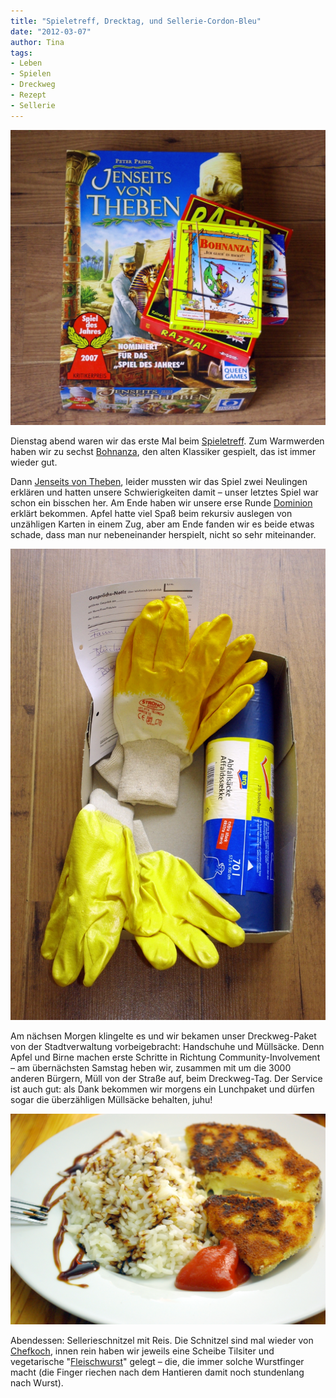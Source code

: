 ```yaml
---
title: "Spieletreff, Drecktag, und Sellerie-Cordon-Bleu"
date: "2012-03-07" 
author: Tina
tags:
- Leben
- Spielen
- Dreckweg
- Rezept
- Sellerie
---
```


![](images/imgp8655.jpg)

Dienstag abend waren wir das erste Mal beim [Spieletreff](http://www.spieletreff-neuwied.de). Zum Warmwerden haben wir zu sechst [Bohnanza](http://boardgamegeek.com/boardgame/11/bohnanza "Bohnanza"), den alten Klassiker gespielt, das ist immer wieder gut. 

Dann [Jenseits von Theben](http://boardgamegeek.com/boardgame/30869/thebes "Jenseits von Theben"), leider mussten wir das Spiel zwei Neulingen erklären und hatten unsere Schwierigkeiten damit – unser letztes Spiel war schon ein bisschen her. Am Ende haben wir unsere erse Runde [Dominion](http://boardgamegeek.com/boardgame/36218/dominion "Dominion") erklärt bekommen. Apfel hatte viel Spaß beim rekursiv auslegen von unzähligen Karten in einem Zug, aber am Ende fanden wir es beide etwas schade, dass man nur nebeneinander herspielt, nicht so sehr miteinander.

![](images/imgp8649.jpg)

Am nächsen Morgen klingelte es und wir bekamen unser Dreckweg-Paket von der Stadtverwaltung vorbeigebracht: Handschuhe und Müllsäcke. Denn Apfel und Birne machen erste Schritte in Richtung Community-Involvement – am übernächsten Samstag heben wir, zusammen mit um die 3000 anderen Bürgern, Müll von der Straße auf, beim Dreckweg-Tag. Der Service ist auch gut: als Dank bekommen wir morgens ein Lunchpaket und dürfen sogar die überzähligen Müllsäcke behalten, juhu!

![](images/imgp8661.jpg)

Abendessen: Sellerieschnitzel mit Reis. Die Schnitzel sind mal wieder von [Chefkoch](http://www.chefkoch.de/rezepte/233951095856660/Sellerieschnitzel.html), innen rein haben wir jeweils eine Scheibe Tilsiter und vegetarische "[Fleischwurst](http://www.veggielife.de/kaltes_buefett/prima_lieblingswurst.html)" gelegt – die, die immer solche Wurstfinger macht (die Finger riechen nach dem Hantieren damit noch stundenlang nach Wurst).
